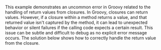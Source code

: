This example demonstrates an uncommon error in Groovy related to the handling of return values from closures.  In Groovy, closures can return values. However, if a closure within a method returns a value, and that returned value isn't captured by the method, it can lead to unexpected behavior or silent failures if the calling code expects a certain result. This issue can be subtle and difficult to debug as no explicit error message occurs. The solution below shows how to correctly handle the return value from the closure.